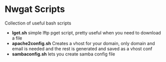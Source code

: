 Nwgat Scripts
=======

Collection of useful bash scripts

* **lget.sh** simple lftp pget script, pretty useful when you need to download a file
* **apache2config.sh** Creates a vhost for your domain, only domain and email is needed and the rest is generated and saved as a vhost conf
* **sambaconfig.sh** lets you create samba config file
